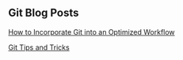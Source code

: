 ## Git Blog Posts

[How to Incorporate Git into an Optimized Workflow](https://oneexists.github.io/git/optimized-workflow)

[Git Tips and Tricks](https://oneexists.github.io/git/git-tricks)
